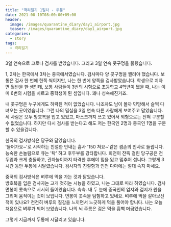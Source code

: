 ```yaml
---
title: "격리일기 1일차 - 두통"
date: 2021-08-10T08:00:00+09:00
header:
  image: /images/quarantine_diary/day1_airport.jpg
  teaser: /images/quarantine_diary/day1_airport.jpg
categories:
  - story
tags:
  - 격리일기
---
```


3일 연속으로 코로나 검사를 받았습니다. 그리고 3일 연속 콧구멍을 뚫렸습니다.  

1, 2차는 한국에서 3차는 중국에서였습니다. 검사마다 양 콧구멍을 찔려야 했습니다. 보통은 검사 한 번에 한쪽 씩이지만, 나는 한 번에 양쪽을 검사받았습니다. 학생으로 치자면 월반을 한 셈인데, 보통 사람들이 3번의 시험으로 초등학교 4학년이 됐을 때, 나는 이미 6번의 시험을 치르고 중학생이 된 셈입니다. 꽤나 성숙해진거죠.

내 콧구멍은 누구에게도 허락된 적이 없었습니다. 나조차도 남이 볼까 민망해서 슬쩍 다녀오는 곳이었습니다. 그런 나의 밀실을 3일 연속 다른 사람에게 보여주고 말았습니다. 세 사람은 모두 방호복을 입고 있었고, 마스크까지 쓰고 있어서 외형으로는 전혀 구분할 수 없었습니다. 하지만 다시 검사를 받는다고 해도 저는 한국인 2명과 중국인 1명을 구분할 수 있을겁니다.

한국의 검사방식은 당구와 닮았습니다.  
'들어가요~'로 시작하는 친절한 안내는 흡사 '150 쳐요~'같은 겸손의 인사로 들립니다. 능숙한 손놀림으로 큐는 '탁' 하고 후두부를 강타합니다. 회전이 잔뜩 걸린 당구공은 전두엽과 크게 충돌하고, 관자놀이까지 타격한 후에야 힘을 잃고 멈추어 섭니다. 그렇게 3시간 동안 두통에 시달렸습니다. 검사자의 친절함과 인천 다마에는 절대 속지 마세요.

중국의 검사방식은 벼루에 먹을 가는 것과 닮았습니다.  
방호복을 입은 검사자는 고개 젖히는 시늉을 하였고, 나는 그대로 따라 하였습니다. 검사 면봉이 콧속으로 서서히 들어왔습니다. 슥슥. 내 두 눈에 중국인의 엄지와 검지가 원을 그리며 움직이는 것이 보입니다. 면봉이 콧속을 탐험하고 있네요. 벼루에 먹을 갈아보신 적이 있나요? 천천히 벼루의 질감을 느끼면서 느긋하게 먹을 풀어야 합니다. 나는 오늘 처음으로 벼루가 되어 보았습니다. 나의 뇌 주름은 검은 먹을 흠뻑 머금었습니다.  

그렇게 지금까지 두통에 시달리고 있습니다.